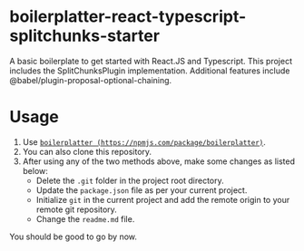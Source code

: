 # boilerplatter-react-typescript-splitchunks-starter

A basic boilerplate to get started with React.JS and Typescript. This project includes the SplitChunksPlugin implementation. Additional features include @babel/plugin-proposal-optional-chaining.

# Usage

1. Use [`boilerplatter (https://npmjs.com/package/boilerplatter)`](https://npmjs.com/package/boilerplatter).
2. You can also clone this repository.
3. After using any of the two methods above, make some changes as listed below:
    - Delete the `.git` folder in the project root directory.
    - Update the `package.json` file as per your current project.
    - Initialize `git` in the current project and add the remote origin to your remote git repository.
    - Change the `readme.md` file.

You should be good to go by now.
